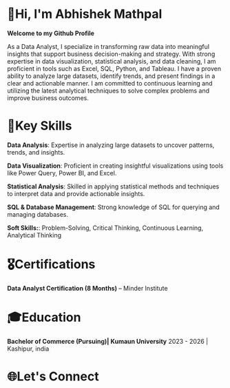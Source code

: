# 👋Hi, I'm Abhishek Mathpal

**Welcome to my Github Profile**

As a Data Analyst, I specialize in transforming raw data into meaningful insights that support business decision-making and strategy. With strong expertise in data visualization, statistical analysis, and data cleaning, I am proficient in tools such as Excel, SQL, Python, and Tableau. I have a proven ability to analyze large datasets, identify trends, and present findings in a clear and actionable manner. I am committed to continuous learning and utilizing the latest analytical techniques to solve complex problems and improve business outcomes.

# 🚀Key Skills
**Data Analysis**: Expertise in analyzing large datasets to uncover patterns, trends, and insights.

**Data Visualization**: Proficient in creating insightful visualizations using tools like Power Query, Power BI, and Excel.

**Statistical Analysis**: Skilled in applying statistical methods and techniques to interpret data and provide actionable insights.

**SQL & Database Management**: Strong knowledge of SQL for querying and managing databases.

**Soft Skills:**: Problem-Solving, Critical Thinking, Continuous Learning, Analytical Thinking

# 🎖️Certifications
**Data Analyst Certification (8 Months)** – Minder Institute

# 🎓Education
**Bachelor of Commerce (Pursuing)| Kumaun University**
2023 - 2026 | Kashipur, india

# 🌐Let's Connect



